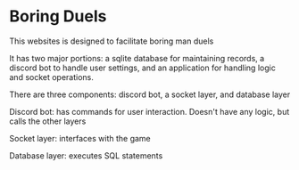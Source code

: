# Boring Duels
This websites is designed to facilitate boring man duels

It has two major portions: a sqlite database for maintaining records, a discord bot to handle user settings, and an application for handling logic and socket operations.

There are three components: discord bot, a socket layer, and database layer

Discord bot: has commands for user interaction. Doesn't have any logic, but calls the other layers

Socket layer: interfaces with the game

Database layer: executes SQL statements

